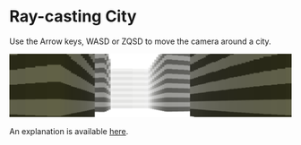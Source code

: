 # Ray-casting City

Use the Arrow keys, WASD or ZQSD to move the camera around a city.

![](https://github.com/Hope41/ray-casting-city/blob/main/image.png?raw=true)

An explanation is available [here](https://joachimford.uk/content/ray_casting_city.html).
